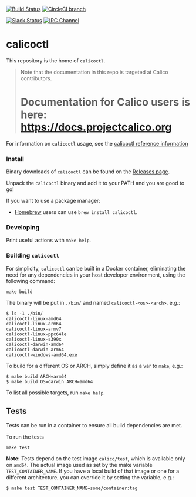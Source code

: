 [![Build Status](https://semaphoreci.com/api/v1/calico/calicoctl/branches/master/shields_badge.svg)](https://semaphoreci.com/calico/calicoctl)
[![CircleCI branch](https://img.shields.io/circleci/project/projectcalico/calicoctl/master.svg?label=calicoctl)](https://circleci.com/gh/projectcalico/calicoctl/tree/master)

[![Slack Status](https://slack.projectcalico.org/badge.svg)](https://slack.projectcalico.org)
[![IRC Channel](https://img.shields.io/badge/irc-%23calico-blue.svg)](https://kiwiirc.com/client/irc.freenode.net/#calico)

# calicoctl

This repository is the home of `calicoctl`.

<blockquote>
Note that the documentation in this repo is targeted at Calico contributors.
<h1>Documentation for Calico users is here:<br><a href="https://docs.projectcalico.org">https://docs.projectcalico.org</a></h1>
</blockquote>


For information on `calicoctl` usage, see the [calicoctl reference information](http://docs.projectcalico.org/master/reference/calicoctl/)

### Install

Binary downloads of `calicoctl` can be found on the [Releases page].

Unpack the `calicoctl` binary and add it to your PATH and you are good to go!

If you want to use a package manager:

- [Homebrew] users can use `brew install calicoctl`.

[Releases page]: https://github.com/projectcalico/calicoctl/releases
[Homebrew]: https://brew.sh/

### Developing

Print useful actions with `make help`.

### Building `calicoctl`

For simplicity, `calicoctl` can be built in a Docker container, eliminating
the need for any dependencies in your host developer environment, using the following command:

```
make build
```

The binary will be put in `./bin/` and named `calicoctl-<os>-<arch>`, e.g.:

```
$ ls -1 ./bin/
calicoctl-linux-amd64
calicoctl-linux-arm64
calicoctl-linux-armv7
calicoctl-linux-ppc64le
calicoctl-linux-s390x
calicoctl-darwin-amd64
calicoctl-darwin-arm64
calicoctl-windows-amd64.exe
```

To build for a different OS or ARCH, simply define it as a var to `make`, e.g.:

```
$ make build ARCH=arm64
$ make build OS=darwin ARCH=amd64
```

To list all possible targets, run `make help`.

## Tests

Tests can be run in a container to ensure all build dependencies are met.

To run the tests
```
make test
```

**Note:** Tests depend on the test image `calico/test`, which is available only on `amd64`. The actual image used as set by the make variable `TEST_CONTAINER_NAME`. If you have a local build of that image or one for a different architecture, you can override it by setting the variable, e.g.:

```
$ make test TEST_CONTAINER_NAME=some/container:tag
```

